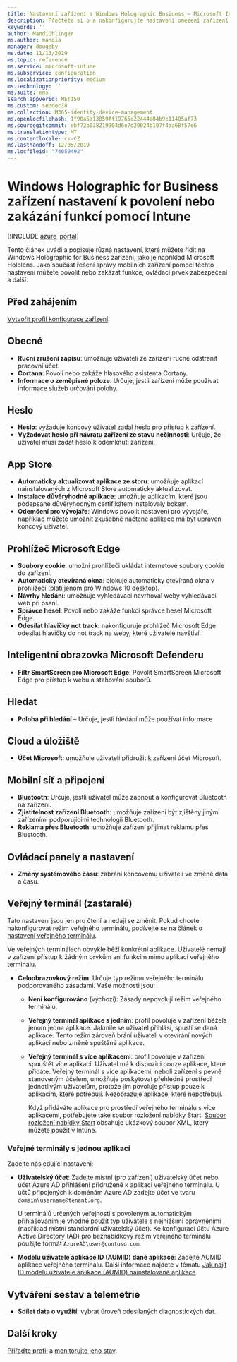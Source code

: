 ```yaml
---
title: Nastavení zařízení s Windows Holographic Business – Microsoft Intune – Azure | Dokumentace Microsoftu
description: Přečtěte si o a nakonfigurujte nastavení omezení zařízení v Microsoft Intune pro Windows holografické pro firmy, včetně zrušení registrace, geografického umístění, hesel, instalace aplikací z App Storu, souborů cookie a automaticky otevíraných oken v Microsoft Edge, Microsoft Defenderu, hledání, Cloud a úložiště, konektivita Bluetooth, systémový čas a data o využití v Azure.
keywords: ''
author: MandiOhlinger
ms.author: mandia
manager: dougeby
ms.date: 11/13/2019
ms.topic: reference
ms.service: microsoft-intune
ms.subservice: configuration
ms.localizationpriority: medium
ms.technology: ''
ms.suite: ems
search.appverid: MET150
ms.custom: seodec18
ms.collection: M365-identity-device-management
ms.openlocfilehash: 1f90a5a13859ff19765e22444a84b9c11405af73
ms.sourcegitcommit: ebf72b038219904d6e7d20024b107f4aa68f57e6
ms.translationtype: MT
ms.contentlocale: cs-CZ
ms.lasthandoff: 12/05/2019
ms.locfileid: "74059492"
---
```

# <a name="windows-holographic-for-business-device-settings-to-allow-or-restrict-features-using-intune"></a>Windows Holographic for Business zařízení nastavení k povolení nebo zakázání funkcí pomocí Intune

[!INCLUDE [azure_portal](../includes/azure_portal.md)]

Tento článek uvádí a popisuje různá nastavení, které můžete řídit na Windows Holographic for Business zařízení, jako je například Microsoft Hololens. Jako součást řešení správy mobilních zařízení pomocí těchto nastavení můžete povolit nebo zakázat funkce, ovládací prvek zabezpečení a další.

## <a name="before-you-begin"></a>Před zahájením

[Vytvořit profil konfigurace zařízení](device-restrictions-configure.md#create-the-profile).

## <a name="general"></a>Obecné

- **Ruční zrušení zápisu**: umožňuje uživateli ze zařízení ručně odstranit pracovní účet.
- **Cortana**: Povolí nebo zakáže hlasového asistenta Cortany.
- **Informace o zeměpisné poloze**: Určuje, jestli zařízení může používat informace služeb určování polohy.

## <a name="password"></a>Heslo

- **Heslo**: vyžaduje koncový uživatel zadal heslo pro přístup k zařízení.
- **Vyžadovat heslo při návratu zařízení ze stavu nečinnosti**: Určuje, že uživatel musí zadat heslo k odemknutí zařízení.

## <a name="app-store"></a>App Store

- **Automaticky aktualizovat aplikace ze storu**: umožňuje aplikací nainstalovaných z Microsoft Store automaticky aktualizovat.
- **Instalace důvěryhodné aplikace**: umožňuje aplikacím, které jsou podepsané důvěryhodným certifikátem instalovaly bokem.
- **Odemčení pro vývojáře**: Windows povolit nastavení pro vývojáře, například můžete umožnit zkušebně načtené aplikace má být upraven koncový uživatel.

## <a name="microsoft-edge-browser"></a>Prohlížeč Microsoft Edge

- **Soubory cookie**: umožní prohlížeči ukládat internetové soubory cookie do zařízení.
- **Automaticky otevíraná okna**: blokuje automaticky otevíraná okna v prohlížeči (platí jenom pro Windows 10 desktop).
- **Návrhy hledání**: umožňuje vyhledávací navrhoval weby vyhledávací web při psaní.
- **Správce hesel**: Povolí nebo zakáže funkci správce hesel Microsoft Edge.
- **Odesílat hlavičky not track**: nakonfiguruje prohlížeč Microsoft Edge odesílat hlavičky do not track na weby, které uživatelé navštíví.

## <a name="microsoft-defender-smart-screen"></a>Inteligentní obrazovka Microsoft Defenderu

- **Filtr SmartScreen pro Microsoft Edge**: Povolit SmartScreen Microsoft Edge pro přístup k webu a stahování souborů.

## <a name="search"></a>Hledat

- **Poloha při hledání** – Určuje, jestli hledání může používat informace

## <a name="cloud-and-storage"></a>Cloud a úložiště

- **Účet Microsoft**: umožňuje uživateli přidružit k zařízení účet Microsoft.

## <a name="cellular-and-connectivity"></a>Mobilní síť a připojení

- **Bluetooth**: Určuje, jestli uživatel může zapnout a konfigurovat Bluetooth na zařízení.
- **Zjistitelnost zařízení Bluetooth**: umožňuje zařízení být zjištěny jinými zařízeními podporujícími technologii Bluetooth.
- **Reklama přes Bluetooth**: umožňuje zařízení přijímat reklamu přes Bluetooth.

## <a name="control-panel-and-settings"></a>Ovládací panely a nastavení

- **Změny systémového času**: zabrání koncovému uživateli ve změně data a času.

## <a name="kiosk---obsolete"></a>Veřejný terminál (zastaralé)

Tato nastavení jsou jen pro čtení a nedají se změnit. Pokud chcete nakonfigurovat režim veřejného terminálu, podívejte se na článek o [nastavení veřejného terminálu](kiosk-settings-holographic.md).

Ve veřejných terminálech obvykle běží konkrétní aplikace. Uživatelé nemají v zařízení přístup k žádným prvkům ani funkcím mimo aplikaci veřejného terminálu.

- **Celoobrazovkový režim**: Určuje typ režimu veřejného terminálu podporovaného zásadami. Vaše možnosti jsou:

  - **Není konfigurováno** (výchozí): Zásady nepovolují režim veřejného terminálu. 
  - **Veřejný terminál aplikace s jedním**: profil povoluje v zařízení běžela jenom jedna aplikace. Jakmile se uživatel přihlásí, spustí se daná aplikace. Tento režim zároveň brání uživateli v otevírání nových aplikací nebo změně spuštěné aplikace.
  - **Veřejný terminál s více aplikacemi**: profil povoluje v zařízení spouštět více aplikací. Uživatel má k dispozici pouze aplikace, které přidáte. Veřejný terminál s více aplikacemi, neboli zařízení s pevně stanoveným účelem, umožňuje poskytovat přehledné prostředí jednotlivým uživatelům, protože jim povoluje přístup pouze k aplikacím, které potřebují. Nezobrazuje aplikace, které nepotřebují. 
  
    Když přidáváte aplikace pro prostředí veřejného terminálu s více aplikacemi, potřebujete také soubor rozložení nabídky Start. [Soubor rozložení nabídky Start](/hololens/hololens-kiosk#start-layout-file-for-mdm-intune-and-others) obsahuje ukázkový soubor XML, který můžete použít v Intune. 

### <a name="single-app-kiosks"></a>Veřejné terminály s jednou aplikací

Zadejte následující nastavení:

- **Uživatelský účet**: Zadejte místní (pro zařízení) uživatelský účet nebo účet Azure AD přihlášení přidružené k aplikaci veřejného terminálu. U účtů připojených k doménám Azure AD zadejte účet ve tvaru `domain\username@tenant.org`. 

    U terminálů určených veřejnosti s povoleným automatickým přihlašováním je vhodné použít typ uživatele s nejnižšími oprávněními (například místní standardní uživatelský účet). Ke konfiguraci účtu Azure Active Directory (AD) pro beznabídkový režim veřejného terminálu použijte formát `AzureAD\user@contoso.com`.

- **Modelu uživatele aplikace ID (AUMID) dané aplikace**: Zadejte AUMID aplikace veřejného terminálu. Další informace najdete v tématu [Jak najít ID modelu uživatele aplikace (AUMID) nainstalované aplikace](https://docs.microsoft.com/windows-hardware/customize/enterprise/find-the-application-user-model-id-of-an-installed-app).

## <a name="reporting-and-telemetry"></a>Vytváření sestav a telemetrie

- **Sdílet data o využití**: vybrat úroveň odesílaných diagnostických dat.

## <a name="next-steps"></a>Další kroky

[Přiřaďte profil](device-profile-assign.md) a [monitorujte jeho stav](device-profile-monitor.md).
